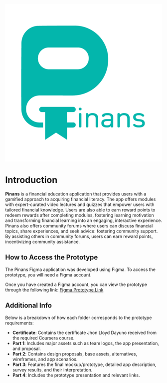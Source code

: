 ![Pinans Logo](/Part%201/Pinans_Logo.png)
# Introduction
 **Pinans** is a financial education application that provides users with a gamified approach to acquiring financial literacy. The app offers modules with expert-curated video  lectures and quizzes that empower users with tailored financial knowledge. Users are also able  to earn reward points to redeem rewards after completing modules, fostering learning  motivation and transforming financial learning into an engaging, interactive experience. Pinans  also offers community forums where users can discuss financial topics, share experiences, and  seek advice: fostering community support. By assisting others in community forums, users can  earn reward points, incentivizing community assistance.

## How to Access the Prototype
The Pinans Figma application was developed using Figma. To access the prototype, you will need a Figma account.

Once you have created a Figma account, you can view the prototype through the following link:
[Figma Prototype Link](https://www.figma.com/proto/xK3SGhgMUvQuevFLtaWcSZ/Pinans?node-id=2781-176&t=FDOXNtYob0iBb62i-1&starting-point-node-id=2743%3A64)

## Additional Info
Below is a breakdown of how each folder corresponds to the prototype requirements:

- **Certificate**: Contains the certificate Jhon Lloyd Dayuno received from the required Coursera course.
- **Part 1**: Includes major assets such as team logos, the app presentation, and proposal.
- **Part 2**: Contains design proposals, base assets, alternatives, wireframes, and app scenarios.
- **Part 3**: Features the final mockup/prototype, detailed app description, survey results, and their interpretation.
- **Part 4**: Includes the prototype presentation and relevant links.


